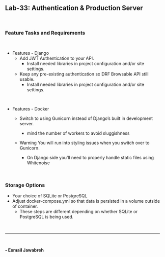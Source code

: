 ## Lab-33: Authentication & Production Server

<br>

### Feature Tasks and Requirements
<br>

- Features - Django
    - Add JWT Authentication to your API.
        - Install needed libraries in project configuration and/or site settings.
    - Keep any pre-existing authentication so DRF Browsable API still usable.
        - Install needed libraries in project configuration and/or site settings.

<br>

- Features - Docker
    - Switch to using Gunicorn instead of Django’s built in development server.
        - mind the number of workers to avoid sluggishness

    - Warning You will run into styling issues when you switch over to Gunicorn.
        - On Django side you’ll need to properly handle static files using Whitenoise


<br>


### Storage Options

- Your choice of SQLite or PostgreSQL
- Adjust docker-compose.yml so that data is persisted in a volume outside of container.
    - These steps are different depending on whether SQLite or PostgreSQL is being used.


<br>

--- 
<br>

**- Esmail Jawabreh**